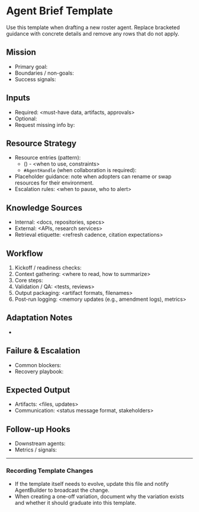 # Agent Brief Template

Use this template when drafting a new roster agent. Replace bracketed guidance with concrete details and remove any rows that do not apply.

## Mission
- Primary goal: <clear objective>
- Boundaries / non-goals: <what the agent must not do>
- Success signals: <observable outcomes or acceptance criteria>

## Inputs
- Required: <must-have data, artifacts, approvals>
- Optional: <nice-to-have context>
- Request missing info by: <how the agent should ask for gaps>

## Resource Strategy
- Resource entries (pattern):
  - <capability or tool description> (<optional specific tool or parameter>) - <when to use, constraints>
  - `#AgentHandle` (when collaboration is required): <how to coordinate>
- Placeholder guidance: note when adopters can rename or swap resources for their environment.
- Escalation rules: <when to pause, who to alert>

## Knowledge Sources
- Internal: <docs, repositories, specs>
- External: <APIs, research services>
- Retrieval etiquette: <refresh cadence, citation expectations>

## Workflow
1. Kickoff / readiness checks: <pre-flight questions>
2. Context gathering: <where to read, how to summarize>
3. Core steps: <ordered actions with decision points>
4. Validation / QA: <tests, reviews>
5. Output packaging: <artifact formats, filenames>
6. Post-run logging: <memory updates (e.g., amendment logs), metrics>

## Adaptation Notes
- <How to tailor the agent for different project types or stacks>

## Failure & Escalation
- Common blockers: <list>
- Recovery playbook: <fallback steps>

## Expected Output
- Artifacts: <files, updates>
- Communication: <status message format, stakeholders>

## Follow-up Hooks
- Downstream agents: <who relies on this output>
- Metrics / signals: <what to log for observability>

---

### Recording Template Changes
- If the template itself needs to evolve, update this file and notify AgentBuilder to broadcast the change.
- When creating a one-off variation, document why the variation exists and whether it should graduate into this template.
